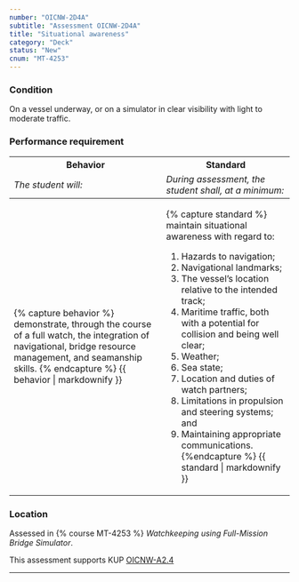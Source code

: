 ```yaml
---
number: "OICNW-2D4A"
subtitle: "Assessment OICNW-2D4A"
title: "Situational awareness"
category: "Deck"
status: "New"
cnum: "MT-4253"
---
```

### Condition

On a vessel underway, or on a simulator in clear visibility with light to moderate traffic.

### Performance requirement 

<table width='100%' class='Guidelines'>
 <thead>
 <tr>
     <th class='thirty'>Behavior</th>
     <th class='seventy'>Standard</th>
 </tr>
 <tr>
     <td><em>The student will:</em></td>
     <td><em>During assessment, the student shall, at a minimum:</em></td>
 </tr>
 </thead>
 <tbody>
 

<tr><td>

{% capture behavior %}
demonstrate, through the course of a full watch, the integration of navigational, bridge resource management, and seamanship skills.
{% endcapture %}
{{ behavior | markdownify }}

</td><td>

{% capture standard %}
maintain situational awareness with regard to:

1. Hazards to navigation;
2. Navigational landmarks;
3. The vessel’s location relative to the intended track;
4. Maritime traffic, both with a potential for collision and being well clear;
5. Weather;
6. Sea state;
7. Location and duties of watch partners;
8. Limitations in propulsion and steering systems; and 
9. Maintaining appropriate communications.
{%endcapture %}
{{ standard | markdownify }}

</td></tr>



 </tbody>
 </table>

### Location

Assessed in  {% course  MT-4253 %}  *Watchkeeping using Full-Mission Bridge Simulator*.

This assessment supports KUP [OICNW-A2.4]({{site.baseurl}}/tables/21.html#OICNW-A2.4)

***

